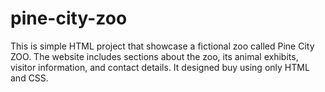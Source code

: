 # pine-city-zoo
This is simple HTML project that showcase a fictional zoo called Pine City ZOO. The website includes sections about the zoo, its animal exhibits, visitor information, and contact details. It designed buy using only HTML and CSS.
